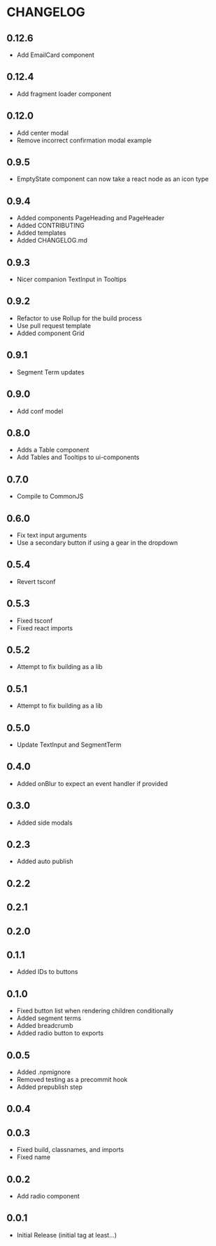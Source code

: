 # CHANGELOG

## 0.12.6
- Add EmailCard component

## 0.12.4
- Add fragment loader component

## 0.12.0
- Add center modal
- Remove incorrect confirmation modal example

## 0.9.5
- EmptyState component can now take a react node as an icon type

## 0.9.4
- Added components PageHeading and PageHeader
- Added CONTRIBUTING
- Added templates
- Added CHANGELOG.md

## 0.9.3
- Nicer companion TextInput in Tooltips

## 0.9.2
- Refactor to use Rollup for the build process
- Use pull request template
- Added component Grid

## 0.9.1
- Segment Term updates

## 0.9.0
- Add conf model

## 0.8.0
- Adds a Table component
- Add Tables and Tooltips to ui-components

## 0.7.0
- Compile to CommonJS

## 0.6.0
- Fix text input arguments
- Use a secondary button if using a gear in the dropdown

## 0.5.4
- Revert tsconf

## 0.5.3
- Fixed tsconf
- Fixed react imports

## 0.5.2
- Attempt to fix building as a lib

## 0.5.1
- Attempt to fix building as a lib

## 0.5.0
- Update TextInput and SegmentTerm

## 0.4.0
- Added onBlur to expect an event handler if provided

## 0.3.0
- Added side modals

## 0.2.3
- Added auto publish

## 0.2.2

## 0.2.1

## 0.2.0

## 0.1.1
- Added IDs to buttons

## 0.1.0
- Fixed button list when rendering children conditionally
- Added segment terms
- Added breadcrumb
- Added radio button to exports

## 0.0.5
- Added .npmignore
- Removed testing as a precommit hook
- Added prepublish step

## 0.0.4

## 0.0.3
- Fixed build, classnames, and imports
- Fixed name

## 0.0.2
- Add radio component

## 0.0.1
- Initial Release (initial tag at least...)
